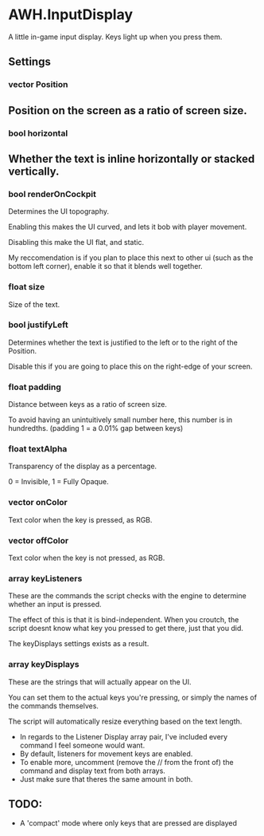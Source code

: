 # AWH.InputDisplay
A little in-game input display.
Keys light up when you press them.

## Settings
### vector Position
Position on the screen as a ratio of screen size.
---
### bool horizontal
Whether the text is inline horizontally or stacked vertically.
---
### bool renderOnCockpit
Determines the UI topography. 

Enabling this makes the UI curved, and lets it bob with player movement.

Disabling this make the UI flat, and static.

My reccomendation is if you plan to place this next to other ui (such as the bottom left corner),
enable it so that it blends well together.

### float size
Size of the text.

### bool justifyLeft
Determines whether the text is justified to the left or to the right of the Position.

Disable this if you are going to place this on the right-edge of your screen.

### float padding
Distance between keys as a ratio of screen size.

To avoid having an unintuitively small number here, this number is in hundredths. (padding 1 = a 0.01% gap between keys)

### float textAlpha
Transparency of the display as a percentage.

0 = Invisible, 1 = Fully Opaque.

### vector onColor
Text color when the key is pressed, as RGB.

### vector offColor
Text color when the key is not pressed, as RGB.

### array<int> keyListeners
These are the commands the script checks with the engine to determine whether an input is pressed.
  
The effect of this is that it is bind-independent. 
When you croutch, the script doesnt know what key you pressed to get there, just that you did.
  
The keyDisplays settings exists as a result.
  
### array<string> keyDisplays
These are the strings that will actually appear on the UI.
  
You can set them to the actual keys you're pressing, or simply the names of the commands themselves.
  
The script will automatically resize everything based on the text length.

- In regards to the Listener Display array pair, I've included every command I feel someone would want.
- By default, listeners for movement keys are enabled. 
- To enable more, uncomment (remove the // from the front of) the command and display text from both arrays.
- Just make sure that theres the same amount in both.

## TODO:
- A 'compact' mode where only keys that are pressed are displayed
